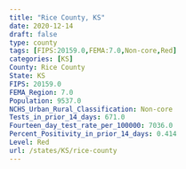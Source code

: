 ```yaml
---
title: "Rice County, KS"
date: 2020-12-14
draft: false
type: county
tags: [FIPS:20159.0,FEMA:7.0,Non-core,Red]
categories: [KS]
County: Rice County
State: KS
FIPS: 20159.0
FEMA_Region: 7.0
Population: 9537.0
NCHS_Urban_Rural_Classification: Non-core
Tests_in_prior_14_days: 671.0
Fourteen_day_test_rate_per_100000: 7036.0
Percent_Positivity_in_prior_14_days: 0.414
Level: Red
url: /states/KS/rice-county
---
```



